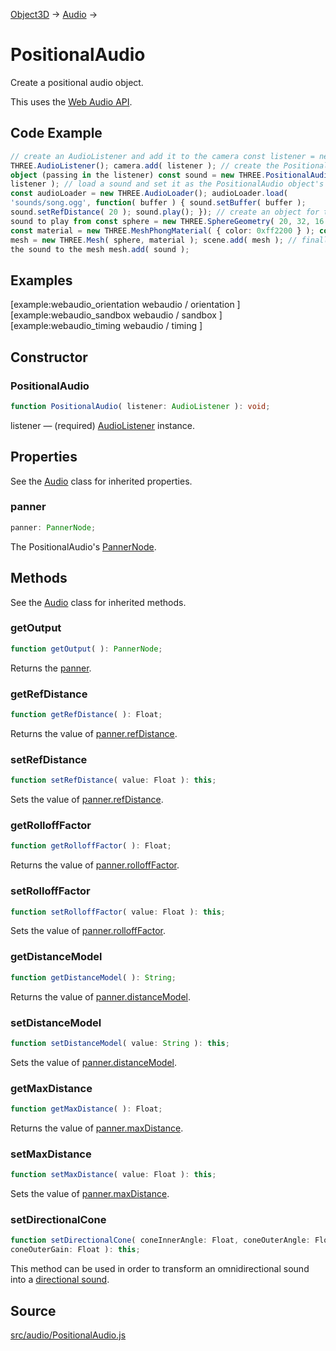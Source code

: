 [Object3D](en\core\Object3D.html) → [Audio](en\audio\Audio.html) →

# PositionalAudio

Create a positional audio object.  
  
This uses the <a href="https://developer.mozilla.org/en-
US/docs/Web/API/Web_Audio_API">Web Audio API</a>.

## Code Example

  
```ts  
// create an AudioListener and add it to the camera const listener = new
THREE.AudioListener(); camera.add( listener ); // create the PositionalAudio
object (passing in the listener) const sound = new THREE.PositionalAudio(
listener ); // load a sound and set it as the PositionalAudio object's buffer
const audioLoader = new THREE.AudioLoader(); audioLoader.load(
'sounds/song.ogg', function( buffer ) { sound.setBuffer( buffer );
sound.setRefDistance( 20 ); sound.play(); }); // create an object for the
sound to play from const sphere = new THREE.SphereGeometry( 20, 32, 16 );
const material = new THREE.MeshPhongMaterial( { color: 0xff2200 } ); const
mesh = new THREE.Mesh( sphere, material ); scene.add( mesh ); // finally add
the sound to the mesh mesh.add( sound );  
```  

## Examples

[example:webaudio_orientation webaudio / orientation ]  
[example:webaudio_sandbox webaudio / sandbox ]  
[example:webaudio_timing webaudio / timing ]

## Constructor

### PositionalAudio

  
  
```ts  
function PositionalAudio( listener: AudioListener ): void;  
```  

listener — (required) [AudioListener](en\audio\AudioListener.html) instance.

## Properties

See the [Audio](en\audio\Audio.html) class for inherited properties.

### panner

  
  
```ts  
panner: PannerNode;  
```  

The PositionalAudio's <a href="https://developer.mozilla.org/en-
US/docs/Web/API/PannerNode">PannerNode</a>.

## Methods

See the [Audio](en\audio\Audio.html) class for inherited methods.

### getOutput

  
  
```ts  
function getOutput( ): PannerNode;  
```  

Returns the [panner](#).

### getRefDistance

  
  
```ts  
function getRefDistance( ): Float;  
```  

Returns the value of <a href="https://developer.mozilla.org/en-
US/docs/Web/API/PannerNode/refDistance">panner.refDistance</a>.

### setRefDistance

  
  
```ts  
function setRefDistance( value: Float ): this;  
```  

Sets the value of <a href="https://developer.mozilla.org/en-
US/docs/Web/API/PannerNode/refDistance">panner.refDistance</a>.

### getRolloffFactor

  
  
```ts  
function getRolloffFactor( ): Float;  
```  

Returns the value of <a href="https://developer.mozilla.org/en-
US/docs/Web/API/PannerNode/rolloffFactor">panner.rolloffFactor</a>.

### setRolloffFactor

  
  
```ts  
function setRolloffFactor( value: Float ): this;  
```  

Sets the value of <a href="https://developer.mozilla.org/en-
US/docs/Web/API/PannerNode/rolloffFactor">panner.rolloffFactor</a>.

### getDistanceModel

  
  
```ts  
function getDistanceModel( ): String;  
```  

Returns the value of <a href="https://developer.mozilla.org/en-
US/docs/Web/API/PannerNode/distanceModel">panner.distanceModel</a>.

### setDistanceModel

  
  
```ts  
function setDistanceModel( value: String ): this;  
```  

Sets the value of <a href="https://developer.mozilla.org/en-
US/docs/Web/API/PannerNode/distanceModel">panner.distanceModel</a>.

### getMaxDistance

  
  
```ts  
function getMaxDistance( ): Float;  
```  

Returns the value of <a href="https://developer.mozilla.org/en-
US/docs/Web/API/PannerNode/maxDistance">panner.maxDistance</a>.

### setMaxDistance

  
  
```ts  
function setMaxDistance( value: Float ): this;  
```  

Sets the value of <a href="https://developer.mozilla.org/en-
US/docs/Web/API/PannerNode/maxDistance">panner.maxDistance</a>.

### setDirectionalCone

  
  
```ts  
function setDirectionalCone( coneInnerAngle: Float, coneOuterAngle: Float,
coneOuterGain: Float ): this;  
```  

This method can be used in order to transform an omnidirectional sound into a
<a href="https://developer.mozilla.org/en-
US/docs/Web/API/PannerNode">directional sound</a>.

## Source

<a
href="https://github.com/mrdoob/three.js/blob/master/src/audio/PositionalAudio.js">src/audio/PositionalAudio.js</a>

